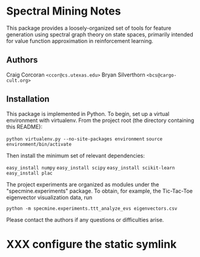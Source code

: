 Spectral Mining Notes
=====================

This package provides a loosely-organized set of tools for feature generation
using spectral graph theory on state spaces, primarily intended for value
function approximation in reinforcement learning.

Authors
-------

Craig Corcoran `<ccor@cs.utexas.edu>`
Bryan Silverthorn `<bcs@cargo-cult.org>`

Installation
------------

This package is implemented in Python. To begin, set up a virtual environment
with virtualenv. From the project root (the directory containing this README):

`python virtualenv.py --no-site-packages environment`
`source environment/bin/activate`

Then install the minimum set of relevant dependencies:

`easy_install numpy`
`easy_install scipy`
`easy_install scikit-learn`
`easy_install plac`

The project experiments are organized as modules under the
"specmine.experiments" package. To obtain, for example, the Tic-Tac-Toe
eigenvector visualization data, run

`python -m specmine.experiments.ttt_analyze_evs eigenvectors.csv`

Please contact the authors if any questions or difficulties arise.

# XXX configure the static symlink

